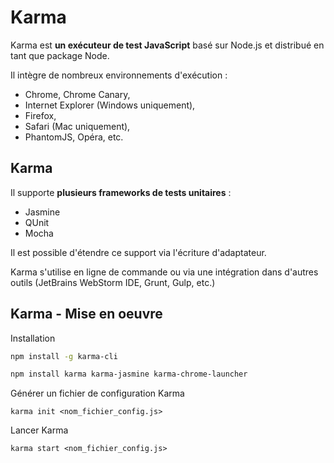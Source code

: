 # Karma

Karma est **un exécuteur de test JavaScript** basé sur Node.js et distribué en tant que package Node.

Il intègre de nombreux environnements d'exécution : 

* Chrome, Chrome Canary, 
* Internet Explorer (Windows uniquement), 
* Firefox, 
* Safari (Mac uniquement),  
* PhantomJS, Opéra, etc.

## Karma
Il supporte **plusieurs frameworks de tests unitaires** : 

* Jasmine
* QUnit
* Mocha

Il est possible d'étendre ce support via l'écriture d'adaptateur.

Karma s'utilise en ligne de commande ou via une intégration dans d'autres outils (JetBrains WebStorm IDE, Grunt, Gulp, etc.)

## Karma - Mise en oeuvre

Installation

```bash
npm install -g karma-cli

npm install karma karma-jasmine karma-chrome-launcher
```
Générer un fichier de configuration Karma

```
karma init <nom_fichier_config.js>
```

Lancer Karma

```
karma start <nom_fichier_config.js>
```
